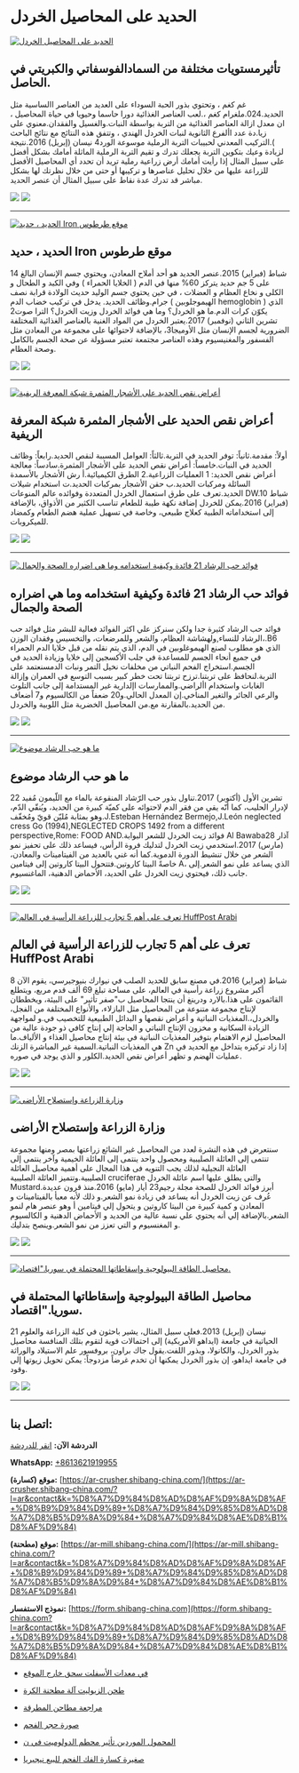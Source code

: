 # الحديد على المحاصيل الخردل

<a href="https://swt.shibang-china.com/?l=ar&img&k=%D8%A7%D9%84%D8%AD%D8%AF%D9%8A%D8%AF+%D8%B9%D9%84%D9%89+%D8%A7%D9%84%D9%85%D8%AD%D8%A7%D8%B5%D9%8A%D9%84+%D8%A7%D9%84%D8%AE%D8%B1%D8%AF%D9%84" target="_blank">![الحديد على المحاصيل الخردل](http://static.shibang-china.com/all-800x300/27.jpg)</a>

## تأثيرمستويات مختلفة من السمادالفوسفاتي والكبريتي في الحاصل.
غم كغم ، وتحتوي بذور الحبة السوداء على العديد من العناصر االساسية مثل الحديد.024.ملغرام كغم ،.لعب العناصر الغذائية دورا حاسما وحيويا في حياة المحاصيل ، ان معدل ازالة العناصر الغذائية من التربة بواسطة النبات.والغسيل والفقدان.معنوي على زيا.دة عدد األفرع الثانوية لنبات الخردل الهندي ، وتتفق هذه النتائج مع نتائج الباحث ).التركيب المعدني لحبيبات التربة الرملية موسوعة الورد4 نيسان (إبريل) 2016.نتيجة لزيادة وعيك بتكوين التربة يجعلك تدرك و تقيم التربة الرملية الماثلة أمامك بشكل أفضل على سبيل المثال إذا رأيت أمامك أرض زراعية رملية تريد أن تحدد أي المحاصيل الأفضل للزراعة عليها من خلال تحليل عناصرها و تركيبها أو حتى من خلال نظرتك لها بشكل مباشر قد تدرك عدة نقاط على سبيل المثال أن عنصر الحديد.


<a href="https://whatsapp.shibangsoft.com/WhatsApp.php" target="_blank" title="WhatsApp">![](http://static.shibang-china.com/icon/whatsapp.png)</a> <a href="https://swt.shibang-china.com/?l=ar&icon&k=%D8%A7%D9%84%D8%AD%D8%AF%D9%8A%D8%AF+%D8%B9%D9%84%D9%89+%D8%A7%D9%84%D9%85%D8%AD%D8%A7%D8%B5%D9%8A%D9%84+%D8%A7%D9%84%D8%AE%D8%B1%D8%AF%D9%84" target="_blank">![](http://static.shibang-china.com/icon/chat-ar.png)</a>

---

<a href="https://swt.shibang-china.com/?l=ar&img&k=%D8%A7%D9%84%D8%AD%D8%AF%D9%8A%D8%AF+%D8%B9%D9%84%D9%89+%D8%A7%D9%84%D9%85%D8%AD%D8%A7%D8%B5%D9%8A%D9%84+%D8%A7%D9%84%D8%AE%D8%B1%D8%AF%D9%84" target="_blank">![الحديد ، حديد Iron موقع طرطوس](http://static.shibang-china.com/all-800x300/217.jpg)</a>

## الحديد ، حديد Iron موقع طرطوس
14 شباط (فبراير) 2015.عنصر الحديد هو أحد أملاح المعادن، ويحتوي جسم الإنسان البالغ على 5 جم حديد يتركز 60% منها في الدم ( الخلايا الحمراء ) وفي الكبد و الطحال و الكلى و نخاع العظام و العضلات ، في حين يحتوي جسم الوليد حديث الولادة قرابة نصف جرام.وظائف الحديد. يدخل في تركيب خضاب الدم ( الهيموجلوبين hemoglobin ) الذي يكوّن كرات الدم.ما هو الخردل؟ وما هي فوائد الخردل وزيت الخردل؟ الترا صوت2 تشرين الثاني (نوفمبر) 2017.يعتبر الخردل من المواد الغنية بالعناصر الغذائية المختلفة الضرورية لجسم الإنسان مثل الأوميجا3، بالإضافة لاحتوائها على مجموعة من المعادن مثل الفسفور والمغنيسيوم وهذه العناصر مجتمعة تعتبر مسؤولة عن صحة الجسم بالكامل وصحة العظام.


<a href="https://whatsapp.shibangsoft.com/WhatsApp.php" target="_blank" title="WhatsApp">![](http://static.shibang-china.com/icon/whatsapp.png)</a> <a href="https://swt.shibang-china.com/?l=ar&icon&k=%D8%A7%D9%84%D8%AD%D8%AF%D9%8A%D8%AF+%D8%B9%D9%84%D9%89+%D8%A7%D9%84%D9%85%D8%AD%D8%A7%D8%B5%D9%8A%D9%84+%D8%A7%D9%84%D8%AE%D8%B1%D8%AF%D9%84" target="_blank">![](http://static.shibang-china.com/icon/chat-ar.png)</a>

---

<a href="https://swt.shibang-china.com/?l=ar&img&k=%D8%A7%D9%84%D8%AD%D8%AF%D9%8A%D8%AF+%D8%B9%D9%84%D9%89+%D8%A7%D9%84%D9%85%D8%AD%D8%A7%D8%B5%D9%8A%D9%84+%D8%A7%D9%84%D8%AE%D8%B1%D8%AF%D9%84" target="_blank">![أعراض نقص الحديد على الأشجار المثمرة شبكة المعرفة الريفية](http://static.shibang-china.com/all-800x300/298.jpg)</a>

## أعراض نقص الحديد على الأشجار المثمرة شبكة المعرفة الريفية
أولاً: مقدمة.ثانياً: توفر الحديد في التربة.ثالثاً: العوامل المسببة لنقص الحديد.رابعاً: وظائف الحديد في النبات.خامساً: أعراض نقص الحديد على الأشجار المثمرة.سادساً: معالجة أعراض نقص الحديد: 1 العمليات الزراعية.2 الطرق الكيميائية.أ‌ رش الأشجار بالأسمدة السائلة ومركبات الحديد.ب‌ حقن الأشجار بمركبات الحديد.ت‌ استخدام شيلات الحديد.تعرف على طرق استعمال الخردل المتعددة وفوائده عالم المنوعات DW.10 شباط (فبراير) 2016.يمكن للخردل إضافة نكهة طيبة للطعام تناسب الكثير من الأذواق، بالإضافة إلى استخداماته الطبية كعلاج طبيعي، وخاصة في تسهيل عملية هضم الطعام وكمضاد للميكروبات.


<a href="https://whatsapp.shibangsoft.com/WhatsApp.php" target="_blank" title="WhatsApp">![](http://static.shibang-china.com/icon/whatsapp.png)</a> <a href="https://swt.shibang-china.com/?l=ar&icon&k=%D8%A7%D9%84%D8%AD%D8%AF%D9%8A%D8%AF+%D8%B9%D9%84%D9%89+%D8%A7%D9%84%D9%85%D8%AD%D8%A7%D8%B5%D9%8A%D9%84+%D8%A7%D9%84%D8%AE%D8%B1%D8%AF%D9%84" target="_blank">![](http://static.shibang-china.com/icon/chat-ar.png)</a>

---

<a href="https://swt.shibang-china.com/?l=ar&img&k=%D8%A7%D9%84%D8%AD%D8%AF%D9%8A%D8%AF+%D8%B9%D9%84%D9%89+%D8%A7%D9%84%D9%85%D8%AD%D8%A7%D8%B5%D9%8A%D9%84+%D8%A7%D9%84%D8%AE%D8%B1%D8%AF%D9%84" target="_blank">![فوائد حب الرشاد 21 فائدة وكيفية استخدامه وما هي اضراره الصحة والجمال](http://static.shibang-china.com/all-800x300/556.jpg)</a>

## فوائد حب الرشاد 21 فائدة وكيفية استخدامه وما هي اضراره الصحة والجمال
فوائد حب الرشاد كثيرة جدا ولكن سنركز علي اكثر الفوائد فعالية للبشر مثل فوائد حب الرشاد للنساء,ولهشاشة العظام، والشعر وللمرضعات، والتخسيس وفقدان الوزن،.B6 الذي هو مطلوب لصنع الهيموغلوبين في الدم، الذي يتم نقله من قبل خلايا الدم الحمراء في جميع أنحاء الجسم للمساعدة في جلب الأكسجين إلى خلايا وزيادة الحديد في الجسم.استخراج الفحم النباتي من مخلفات نخيل التمر ونبات الدمسنعتمد على التربة.لنحافظ على تربتنا.ترزح تربتنا تحت خطر كبير بسبب التوسع في العمران وإزالة الغابات واستخدام األراضي.والممارسات اإلدارية غير المستدامة إلى جانب التلوث والرعي الجائر والتغير المناخي.إن المعدل الحالي.و20 ضعفاً من الكالسيوم و7 أضعاف من الحديد.بالمقارنة مع.من المحاصيل الخضرية مثل اللوبية والخردل.


<a href="https://whatsapp.shibangsoft.com/WhatsApp.php" target="_blank" title="WhatsApp">![](http://static.shibang-china.com/icon/whatsapp.png)</a> <a href="https://swt.shibang-china.com/?l=ar&icon&k=%D8%A7%D9%84%D8%AD%D8%AF%D9%8A%D8%AF+%D8%B9%D9%84%D9%89+%D8%A7%D9%84%D9%85%D8%AD%D8%A7%D8%B5%D9%8A%D9%84+%D8%A7%D9%84%D8%AE%D8%B1%D8%AF%D9%84" target="_blank">![](http://static.shibang-china.com/icon/chat-ar.png)</a>

---

<a href="https://swt.shibang-china.com/?l=ar&img&k=%D8%A7%D9%84%D8%AD%D8%AF%D9%8A%D8%AF+%D8%B9%D9%84%D9%89+%D8%A7%D9%84%D9%85%D8%AD%D8%A7%D8%B5%D9%8A%D9%84+%D8%A7%D9%84%D8%AE%D8%B1%D8%AF%D9%84" target="_blank">![ما هو حب الرشاد موضوع](http://static.shibang-china.com/all-800x300/1124.jpg)</a>

## ما هو حب الرشاد موضوع
22 تشرين الأول (أكتوبر) 2017.تناول بذور حب الرّشاد المنقوعة بالماء مع اللّيمون مُفيد لإدرار الحليب، كما أنّه يقي من فقر الدم لاحتوائه على كميّة كبيرة من الحديد، ويُنقّي الدّم، وهو بمثابة مُليّن قويّ ومُخفّف.J.Esteban Hernández Bermejo,J.León neglected cress Go (1994),NEGLECTED CROPS 1492 from a different perspective,Rome: FOOD AND.فوائد زيت الخردل للشعر البوابة Al Bawaba28 آذار (مارس) 2017.استخدمي زيت الخردل لتدليك فروة الرأس، فيساعد ذلك على تحفيز نمو الشعر من خلال تنشيط الدورة الدموية.كما أنه غني بالعديد من الفيتامينات والمعادن، خاصةً البيتا كاروتين.فتتحول البيتا كاروتين إلى فيتامين A، الذي يساعد على نمو الشعر.إلى جانب ذلك، فيحتوي زيت الخردل على الحديد، الأحماض الدهنية، الماغنسيوم.


<a href="https://whatsapp.shibangsoft.com/WhatsApp.php" target="_blank" title="WhatsApp">![](http://static.shibang-china.com/icon/whatsapp.png)</a> <a href="https://swt.shibang-china.com/?l=ar&icon&k=%D8%A7%D9%84%D8%AD%D8%AF%D9%8A%D8%AF+%D8%B9%D9%84%D9%89+%D8%A7%D9%84%D9%85%D8%AD%D8%A7%D8%B5%D9%8A%D9%84+%D8%A7%D9%84%D8%AE%D8%B1%D8%AF%D9%84" target="_blank">![](http://static.shibang-china.com/icon/chat-ar.png)</a>

---

<a href="https://swt.shibang-china.com/?l=ar&img&k=%D8%A7%D9%84%D8%AD%D8%AF%D9%8A%D8%AF+%D8%B9%D9%84%D9%89+%D8%A7%D9%84%D9%85%D8%AD%D8%A7%D8%B5%D9%8A%D9%84+%D8%A7%D9%84%D8%AE%D8%B1%D8%AF%D9%84" target="_blank">![تعرف على أهم 5 تجارب للزراعة الرأسية في العالم HuffPost Arabi](http://static.shibang-china.com/all-800x300/386.jpg)</a>

## تعرف على أهم 5 تجارب للزراعة الرأسية في العالم HuffPost Arabi
8 شباط (فبراير) 2016.في مصنع سابق للحديد الصلب في نيوارك بنيوجيرسي، يقوم الآن أكبر مشروع زراعة رأسية في العالم، على مساحة تبلغ 69 ألف قدم مربع، ويتطلع القائمون على هذا.بالارد ودرينغ أن ينتجا المحاصيل ب&quot;صفر تأثير&quot; على البيئة، ويخططان لإنتاج مجموعة متنوعة من المحاصيل مثل البازلاء، والأنواع المختلفة من الفجل، والخردل،.المغذيات النباتية و أعراض نقصها و البدائل الطبيعية للتخصيب في.و لمواجهة الزيادة السكانية و مخزون الإنتاج النباتي و الحاجة إلي إنتاج كافي ذو جودة عالية من المحاصيل لزم الاهتمام بتوفير المغذيات النباتية في بيئة إنتاج محاصيل الغذاء و الألياف.ما هي المغذيات النباتية.السمية غير المباشرة الزنك Zn إذا زاد تركيزه يتداخل مع الحديد في عمليات الهضم و تظهر أعراض نقص الحديد.الكلور و الذي يوجد في صوره.


<a href="https://whatsapp.shibangsoft.com/WhatsApp.php" target="_blank" title="WhatsApp">![](http://static.shibang-china.com/icon/whatsapp.png)</a> <a href="https://swt.shibang-china.com/?l=ar&icon&k=%D8%A7%D9%84%D8%AD%D8%AF%D9%8A%D8%AF+%D8%B9%D9%84%D9%89+%D8%A7%D9%84%D9%85%D8%AD%D8%A7%D8%B5%D9%8A%D9%84+%D8%A7%D9%84%D8%AE%D8%B1%D8%AF%D9%84" target="_blank">![](http://static.shibang-china.com/icon/chat-ar.png)</a>

---

<a href="https://swt.shibang-china.com/?l=ar&img&k=%D8%A7%D9%84%D8%AD%D8%AF%D9%8A%D8%AF+%D8%B9%D9%84%D9%89+%D8%A7%D9%84%D9%85%D8%AD%D8%A7%D8%B5%D9%8A%D9%84+%D8%A7%D9%84%D8%AE%D8%B1%D8%AF%D9%84" target="_blank">![وزارة الزراعة وإستصلاح الأراضى](http://static.shibang-china.com/all-800x300/1075.jpg)</a>

## وزارة الزراعة وإستصلاح الأراضى
سنتعرض فى هذه النشرة لعدد من المحاصيل غير الشائع زراعتها بمصر ومنها مجموعة تنتمى إلى العائلة الصليبية ومحصول واحد ينتمى إلى العائلة الخيمية وآخر ينتمى إلى العائلة النجيلية لذلك يجب التنويه فى هذا المجال على أهمية محاصيل العائلة الصليبية.وتتميز العائلة الصليبية cruciferae والتى يطلق عليها اسم عائلة الخردل Mustard.أبرز فوائد الخردل للصحة مجلة رجيم23 أيار (مايو) 2016.منذ قرون عديدة عُرف عن زيت الخردل أنه يساعد في زيادة نمو الشعر.و ذلك لأنه معبأ بالفيتامينات و المعادن و كمية كبيرة من البيتا كاروتين و يتحول إلي فيتامين أ وهو عنصر هام لنمو الشعر.بالإضافة إلي أنه يحتوي علي نسبة عالية من الحديد و الأحماض الدهنية و الكالسيوم و المغنسيوم و التي تعزز من نمو الشعر.وينصح بتدليك.


<a href="https://whatsapp.shibangsoft.com/WhatsApp.php" target="_blank" title="WhatsApp">![](http://static.shibang-china.com/icon/whatsapp.png)</a> <a href="https://swt.shibang-china.com/?l=ar&icon&k=%D8%A7%D9%84%D8%AD%D8%AF%D9%8A%D8%AF+%D8%B9%D9%84%D9%89+%D8%A7%D9%84%D9%85%D8%AD%D8%A7%D8%B5%D9%8A%D9%84+%D8%A7%D9%84%D8%AE%D8%B1%D8%AF%D9%84" target="_blank">![](http://static.shibang-china.com/icon/chat-ar.png)</a>

---

<a href="https://swt.shibang-china.com/?l=ar&img&k=%D8%A7%D9%84%D8%AD%D8%AF%D9%8A%D8%AF+%D8%B9%D9%84%D9%89+%D8%A7%D9%84%D9%85%D8%AD%D8%A7%D8%B5%D9%8A%D9%84+%D8%A7%D9%84%D8%AE%D8%B1%D8%AF%D9%84" target="_blank">![محاصيل الطاقة البيولوجية وإسقاطاتها المحتملة في سوريا.&quot;اقتصاد.](http://static.shibang-china.com/all-800x300/1134.jpg)</a>

## محاصيل الطاقة البيولوجية وإسقاطاتها المحتملة في سوريا.&quot;اقتصاد.
21 نيسان (إبريل) 2013.فعلى سبيل المثال، يشير باحثون في كلية الزراعة والعلوم الحياتية في جامعة (ايداهو الأمريكية) إلى احتمالات قوية لتقوم بتلك المنافسة محاصيل بذور الخردل، والكانولا، وبذور اللفت.يقول جاك براون، بروفسور علم الاستيلاد والوراثة في جامعة ايداهو، إن بذور الخردل يمكنها أن تخدم غرضاً مزدوجاً: يمكن تحويل زيوتها إلى وقود.

<a href="https://whatsapp.shibangsoft.com/WhatsApp.php" target="_blank" title="WhatsApp">![](http://static.shibang-china.com/icon/whatsapp.png)</a> <a href="https://swt.shibang-china.com/?l=ar&icon&k=%D8%A7%D9%84%D8%AD%D8%AF%D9%8A%D8%AF+%D8%B9%D9%84%D9%89+%D8%A7%D9%84%D9%85%D8%AD%D8%A7%D8%B5%D9%8A%D9%84+%D8%A7%D9%84%D8%AE%D8%B1%D8%AF%D9%84" target="_blank">![](http://static.shibang-china.com/icon/chat-ar.png)</a>

---
## اتصل بنا:

**الدردشة الآن:** [انقر للدردشة](https://swt.shibang-china.com?l=ar&contact&k=%D8%A7%D9%84%D8%AD%D8%AF%D9%8A%D8%AF+%D8%B9%D9%84%D9%89+%D8%A7%D9%84%D9%85%D8%AD%D8%A7%D8%B5%D9%8A%D9%84+%D8%A7%D9%84%D8%AE%D8%B1%D8%AF%D9%84)

**WhatsApp:**  [+8613621919955](https://whatsapp.shibangsoft.com/WhatsApp.php)

**موقع (كسارة):** [https://ar-crusher.shibang-china.com/](https://ar-crusher.shibang-china.com/?l=ar&contact&k=%D8%A7%D9%84%D8%AD%D8%AF%D9%8A%D8%AF+%D8%B9%D9%84%D9%89+%D8%A7%D9%84%D9%85%D8%AD%D8%A7%D8%B5%D9%8A%D9%84+%D8%A7%D9%84%D8%AE%D8%B1%D8%AF%D9%84)

**موقع (مطحنة):** [https://ar-mill.shibang-china.com/](https://ar-mill.shibang-china.com/?l=ar&contact&k=%D8%A7%D9%84%D8%AD%D8%AF%D9%8A%D8%AF+%D8%B9%D9%84%D9%89+%D8%A7%D9%84%D9%85%D8%AD%D8%A7%D8%B5%D9%8A%D9%84+%D8%A7%D9%84%D8%AE%D8%B1%D8%AF%D9%84)

**نموذج الاستفسار:** [https://form.shibang-china.com](https://form.shibang-china.com?l=ar&contact&k=%D8%A7%D9%84%D8%AD%D8%AF%D9%8A%D8%AF+%D8%B9%D9%84%D9%89+%D8%A7%D9%84%D9%85%D8%AD%D8%A7%D8%B5%D9%8A%D9%84+%D8%A7%D9%84%D8%AE%D8%B1%D8%AF%D9%84)

* [في معدات الأسفلت سحق خارج الموقع](../30/%D9%81%D9%8A%20%D9%85%D8%B9%D8%AF%D8%A7%D8%AA%20%D8%A7%D9%84%D8%A3%D8%B3%D9%81%D9%84%D8%AA%20%D8%B3%D8%AD%D9%82%20%D8%AE%D8%A7%D8%B1%D8%AC%20%D8%A7%D9%84%D9%85%D9%88%D9%82%D8%B9.md)

* [طحن الزيوليت آلة مطحنة الكرة](../26/%D8%B7%D8%AD%D9%86%20%D8%A7%D9%84%D8%B2%D9%8A%D9%88%D9%84%D9%8A%D8%AA%20%D8%A2%D9%84%D8%A9%20%D9%85%D8%B7%D8%AD%D9%86%D8%A9%20%D8%A7%D9%84%D9%83%D8%B1%D8%A9.md)

* [مراجعة مطاحن المطرقة](../27/%D9%85%D8%B1%D8%A7%D8%AC%D8%B9%D8%A9%20%D9%85%D8%B7%D8%A7%D8%AD%D9%86%20%D8%A7%D9%84%D9%85%D8%B7%D8%B1%D9%82%D8%A9.md)

* [صورة حجر الفحم](../28/%D8%B5%D9%88%D8%B1%D8%A9%20%D8%AD%D8%AC%D8%B1%20%D8%A7%D9%84%D9%81%D8%AD%D9%85.md)

* [المحمول الموردين تأثير محطم الدولوميت في ن](../26/%D8%A7%D9%84%D9%85%D8%AD%D9%85%D9%88%D9%84%20%D8%A7%D9%84%D9%85%D9%88%D8%B1%D8%AF%D9%8A%D9%86%20%D8%AA%D8%A3%D8%AB%D9%8A%D8%B1%20%D9%85%D8%AD%D8%B7%D9%85%20%D8%A7%D9%84%D8%AF%D9%88%D9%84%D9%88%D9%85%D9%8A%D8%AA%20%D9%81%D9%8A%20%D9%86.md)

* [صغيرة كسارة الفك الفحم للبيع نيجيريا](../29/%D8%B5%D8%BA%D9%8A%D8%B1%D8%A9%20%D9%83%D8%B3%D8%A7%D8%B1%D8%A9%20%D8%A7%D9%84%D9%81%D9%83%20%D8%A7%D9%84%D9%81%D8%AD%D9%85%20%D9%84%D9%84%D8%A8%D9%8A%D8%B9%20%D9%86%D9%8A%D8%AC%D9%8A%D8%B1%D9%8A%D8%A7.md)